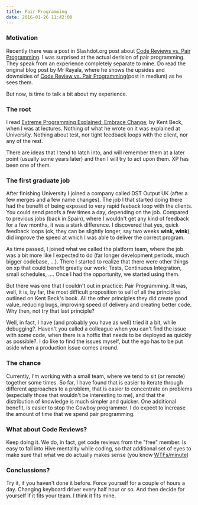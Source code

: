 ```yaml
---
title: Pair Programming
date: 2016-01-26 11:42:00
---
```


### Motivation

Recently there was a post in Slashdot.org post about [Code Reviews vs. Pair Programming](http://developers.slashdot.org/story/16/01/21/1749247/code-reviews-vs-pair-programming#comments). I was surprised at the actual derision of pair programming. They speak from an experience completely separate to mine. Do read the original blog post by Mr Rayala, where he shows the upsides and downsides of [Code Review vs. Pair Programming](https://blog.mavenhive.in/pair-programming-vs-code-reviews-79f0f1bf926#.pxega8tjp)(post in medium) as he sees them.

But now, is time to talk a bit about my experience.

### The root

I read [Extreme Programming Explained: Embrace Change](http://www.amazon.com/Extreme-Programming-Explained-Embrace-Edition/dp/0321278658/), by Kent Beck, when I was at lectures. Nothing of what he wrote on it was explained at University. Nothing about test, nor tight feedback loops with the client, nor any of the rest.

There are ideas that I tend to latch into, and will remember them at a later point (usually some years later) and then I will try to act upon them. XP has been one of them.

### The first graduate job

After finishing University I joined a company called DST Output UK (after a few merges and a few name changes). The job I that started doing there had the benefit of being exposed to very rapid feeback loop with the clients. You could send proofs a few times a day, depending on the job. Compared to previous jobs (back in Spain), where I wouldn't get any kind of feedback for a few months, it was a stark difference. I discovered that yes, quick feedback loops (ok, they can be slightly longer, say two weeks **wink, wink**), did improve the speed at which I was able to deliver the correct program.

As time passed, I joined what we called the platform team, where the job was a bit more like I expected to do (far longer development periods, much bigger codebase, ...). There I started to realize that there were other things on xp that could benefit greatly our work: Tests, Continuous Integration, small schedules, .... Once I had the opportunity, we started using them.

But there was one that I couldn't out in practice: Pair Programming. It was, well, it is, by far, the most difficult proposition to sell of all the principles outlined on Kent Beck's book. All the other principles they did create good value, reducing bugs, improving speed of delivery and creating better code. Why then, not try that last principle?

Well, in fact, I have (and probably you have as well) tried it a bit, while debugging?. Haven't you called a colleague when you can't find the issue with some code, when there is a hotfix that needs to be deployed as quickly as possible?. I do like to find the issues myself, but the ego has to be put aside when a production issue comes around.

### The chance

Currently, I'm working with a small team, where we tend to sit (or remote) together some times. So far, I have found that is easier to iterate through different approaches to a problem, that is easier to concentrate on problems (especially those that wouldn't be interesting to me), and that the distribution of knowledge is much simpler and quicker. One additional benefit, is easier to stop the Cowboy programmer. I do expect to increase the amount of time that we spend pair programming.

### What about Code Reviews?

Keep doing it. We do, in fact, get code reviews from the "free" member. Is easy to fall into Hive mentality while coding, so that additional set of eyes to make sure that what we do actually makes sense (you know [WTFs/minute](http://www.osnews.com/story/19266/WTFs_m))


### Conclussions?

Try it, if you haven't done it before. Force yourself for a couple of hours a day. Changing keyboard driver every half hour or so. And then decide for yourself if it fits your team. I think it fits mine.
